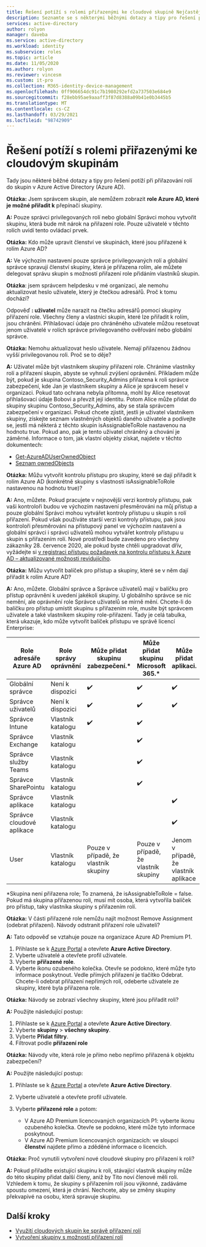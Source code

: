```yaml
---
title: Řešení potíží s rolemi přiřazenými ke cloudové skupině Nejčastější dotazy – Azure Active Directory | Microsoft Docs
description: Seznamte se s některými běžnými dotazy a tipy pro řešení potíží při přiřazování rolí do skupin v Azure Active Directory.
services: active-directory
author: rolyon
manager: daveba
ms.service: active-directory
ms.workload: identity
ms.subservice: roles
ms.topic: article
ms.date: 11/05/2020
ms.author: rolyon
ms.reviewer: vincesm
ms.custom: it-pro
ms.collection: M365-identity-device-management
ms.openlocfilehash: 0ff906654dc91c7b1980292efd2a737503e684e9
ms.sourcegitcommit: f28ebb95ae9aaaff3f87d8388a09b41e0b3445b5
ms.translationtype: MT
ms.contentlocale: cs-CZ
ms.lasthandoff: 03/29/2021
ms.locfileid: "98742909"
---
```

# <a name="troubleshooting-roles-assigned-to-cloud-groups"></a>Řešení potíží s rolemi přiřazenými ke cloudovým skupinám

Tady jsou některé běžné dotazy a tipy pro řešení potíží při přiřazování rolí do skupin v Azure Active Directory (Azure AD).

**Otázka:** Jsem správcem skupin, ale nemůžem zobrazit **role Azure AD, které je možné přiřadit k** přepínači skupiny.

**A:** Pouze správci privilegovaných rolí nebo globální Správci mohou vytvořit skupinu, která bude mít nárok na přiřazení role. Pouze uživatelé v těchto rolích uvidí tento ovládací prvek.

**Otázka:** Kdo může upravit členství ve skupinách, které jsou přiřazené k rolím Azure AD?

**A:** Ve výchozím nastavení pouze správce privilegovaných rolí a globální správce spravují členství skupiny, která je přiřazena rolím, ale můžete delegovat správu skupin s možností přiřazení role přidáním vlastníků skupin.

**Otázka**: jsem správcem helpdesku v mé organizaci, ale nemohu aktualizovat heslo uživatele, který je čtečkou adresářů. Proč k tomu dochází?

Odpověď **: uživatel** může narazit na čtečku adresářů pomocí skupiny přiřazení role. Všechny členy a vlastníci skupin, které lze přiřadit k rolím, jsou chráněni. Přihlašovací údaje pro chráněného uživatele můžou resetovat jenom uživatelé v rolích správce privilegovaného ověřování nebo globální správce.

**Otázka:** Nemohu aktualizovat heslo uživatele. Nemají přiřazenou žádnou vyšší privilegovanou roli. Proč se to děje?

**A:** Uživatel může být vlastníkem skupiny přiřazení role. Chráníme vlastníky rolí a přiřazení skupin, abyste se vyhnuli zvýšení oprávnění. Příkladem může být, pokud je skupina Contoso_Security_Admins přiřazena k roli správce zabezpečení, kde Jan je vlastníkem skupiny a Alice je správcem hesel v organizaci. Pokud tato ochrana nebyla přítomna, mohl by Alice resetovat přihlašovací údaje Bobovi a převzít její identitu. Potom Alice může přidat do skupiny skupinu Contoso_Security_Admins, aby se stala správcem zabezpečení v organizaci. Pokud chcete zjistit, jestli je uživatel vlastníkem skupiny, získejte seznam vlastněných objektů daného uživatele a podívejte se, jestli má některá z těchto skupin isAssignableToRole nastavenou na hodnotu true. Pokud ano, pak je tento uživatel chráněný a chování je záměrné. Informace o tom, jak vlastní objekty získat, najdete v těchto dokumentech:

- [Get-AzureADUserOwnedObject](/powershell/module/azuread/get-azureaduserownedobject)  
- [Seznam ownedObjects](/graph/api/user-list-ownedobjects?tabs=http)

**Otázka:** Můžu vytvořit kontrolu přístupu pro skupiny, které se dají přiřadit k rolím Azure AD (konkrétně skupiny s vlastností isAssignableToRole nastavenou na hodnotu true)?  

**A:** Ano, můžete. Pokud pracujete v nejnovější verzi kontroly přístupu, pak vaši kontroloři budou ve výchozím nastavení přesměrováni na můj přístup a pouze globální Správci mohou vytvářet kontroly přístupu u skupin s rolí přiřazení. Pokud však používáte starší verzi kontroly přístupu, pak jsou kontroloři přesměrováni na přístupový panel ve výchozím nastavení a globální správci i správci uživatelů mohou vytvářet kontroly přístupu u skupin s přiřazením rolí. Nové prostředí bude zavedeno pro všechny zákazníky 28. července 2020, ale pokud byste chtěli upgradovat dřív, vyžádejte si [v registraci přístupu požadavek na kontrolu přístupu k Azure AD – aktualizované možnosti revidujícího](https://forms.microsoft.com/Pages/ResponsePage.aspx?id=v4j5cvGGr0GRqy180BHbR5dv-S62099HtxdeKIcgO-NUOFJaRDFDWUpHRk8zQ1BWVU1MMTcyQ1FFUi4u).

**Otázka:** Můžu vytvořit balíček pro přístup a skupiny, které se v něm dají přiřadit k rolím Azure AD?

**A:** Ano, můžete. Globální správce a Správce uživatelů mají v balíčku pro přístup oprávnění k uvedení jakékoli skupiny. U globálního správce se nic nemění, ale oprávnění role Správce uživatelů se mírně mění. Chcete-li do balíčku pro přístup umístit skupinu s přiřazením role, musíte být správcem uživatele a také vlastníkem skupiny role-přiřazení. Tady je celá tabulka, která ukazuje, kdo může vytvořit balíček přístupu ve správě licencí Enterprise:

Role adresáře Azure AD | Role správy oprávnění | Může přidat skupinu zabezpečení.\* | Může přidat skupinu Microsoft 365.\* | Může přidat aplikaci. | Může přidat web SharePointu Online.
----------------------- | --------------------------- | ----------------------- | ------------------------- | ----------- |  -----------------------------
Globální správce | Není k dispozici | ✔️ | ✔️ | ✔️  | ✔️
Správce uživatelů  | Není k dispozici  | ✔️  | ✔️  | ✔️
Správce Intune | Vlastník katalogu | ✔️  | ✔️  | &nbsp;  | &nbsp;
Správce Exchange  | Vlastník katalogu  | &nbsp; | ✔️  | &nbsp;  | &nbsp;
Správce služby Teams | Vlastník katalogu  | &nbsp; | ✔️  | &nbsp;  | &nbsp;
Správce SharePointu | Vlastník katalogu | &nbsp; | ✔️  | &nbsp;  | ✔️ 
Správce aplikace | Vlastník katalogu  | &nbsp;  | &nbsp; | ✔️  | &nbsp;
Správce cloudové aplikace | Vlastník katalogu  | &nbsp;  | &nbsp; | ✔️  | &nbsp;
User | Vlastník katalogu | Pouze v případě, že vlastník skupiny | Pouze v případě, že vlastník skupiny | Jenom v případě, že vlastník aplikace  | &nbsp;

\*Skupina není přiřazena role; To znamená, že isAssignableToRole = false. Pokud má skupina přiřazenou roli, musí mít osoba, která vytvořila balíček pro přístup, taky vlastníka skupiny s přiřazením rolí.

**Otázka:** V části přiřazené role nemůžu najít možnost Remove Assignment (odebrat přiřazení). Návody odstranit přiřazení role uživateli?

**A:** Tato odpověď se vztahuje pouze na organizace Azure AD Premium P1.

1. Přihlaste se k [Azure Portal](https://portal.azure.com) a otevřete **Azure Active Directory**.
1. Vyberte uživatelé a otevřete profil uživatele.
1. Vyberte **přiřazené role**.
1. Vyberte ikonu ozubeného kolečka. Otevře se podokno, které může tyto informace poskytnout. Vedle přímých přiřazení je tlačítko Odebrat. Chcete-li odebrat přiřazení nepřímých rolí, odeberte uživatele ze skupiny, které byla přiřazena role.

**Otázka:** Návody se zobrazí všechny skupiny, které jsou přiřadit roli?

**A:** Použijte následující postup:

1. Přihlaste se k [Azure Portal](https://portal.azure.com) a otevřete **Azure Active Directory**.
1. Vyberte **skupiny**  >  **všechny skupiny**.
1. Vyberte **Přidat filtry**.
1. Filtrovat podle **přiřazení role**

**Otázka:** Návody víte, která role je přímo nebo nepřímo přiřazená k objektu zabezpečení?

**A:** Použijte následující postup:

1. Přihlaste se k [Azure Portal](https://portal.azure.com) a otevřete **Azure Active Directory**.
1. Vyberte uživatelé a otevřete profil uživatele.
1. Vyberte **přiřazené role** a potom:

    - V Azure AD Premium licencovaných organizacích P1: vyberte ikonu ozubeného kolečka. Otevře se podokno, které může tyto informace poskytnout.
    - V Azure AD Premium licencovaných organizacích: ve sloupci **členství** najdete přímo a zděděné informace o licencích.

**Otázka:** Proč vynutili vytvoření nové cloudové skupiny pro přiřazení k roli?  

**A:** Pokud přiřadíte existující skupinu k roli, stávající vlastník skupiny může do této skupiny přidat další členy, aniž by Tito noví členové měli roli. Vzhledem k tomu, že skupiny s přiřazením rolí jsou výkonné, zadáváme spoustu omezení, která je chrání. Nechcete, aby se změny skupiny překvapivé na osobu, která spravuje skupinu.

## <a name="next-steps"></a>Další kroky

- [Využití cloudových skupin ke správě přiřazení rolí](groups-concept.md)
- [Vytvoření skupiny s možností přiřazení rolí](groups-create-eligible.md)
